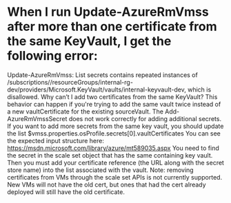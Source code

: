 <properties
    pageTitle="When I run Update-AzureRmVmss after more than one certificate from the same KeyVault"
    description="When I run Update-AzureRmVmss after more than one certificate from the same KeyVault"
    service="scalesets"
    author="negat"
    displayOrder="29"
    selfHelpType="resource"
    supportTopicIds=""
    productPesIds=""
    resourceTags=""
    cloudEnvironments="public"
/>

# When I run Update-AzureRmVmss after more than one certificate from the same KeyVault, I get the following error:

Update-AzureRmVmss: List secrets contains repeated instances of /subscriptions/<my-subscription-id>/resourceGroups/internal-rg-dev/providers/Microsoft.KeyVault/vaults/internal-keyvault-dev, which is disallowed. Why can’t I add two certificates from the same KeyVault?
This behavior can happen if you're trying to add the same vault twice instead of a new vaultCertificate for the existing sourceVault. The Add-AzureRmVmssSecret does not work correctly for adding additional secrets.
If you want to add more secrets from the same key vault, you should update the list $vmss.properties.osProfile.secrets[0].vaultCertificates
You can see the expected input structure here:
https://msdn.microsoft.com/library/azure/mt589035.aspx
You need to find the secret in the scale set object that has the same containing key vault. Then you must add your certificate reference (the URL along with the secret store name) into the list associated with the vault.
Note: removing certificates from VMs through the scale set APIs is not currently supported.
New VMs will not have the old cert, but ones that had the cert already deployed will still have the old certificate.